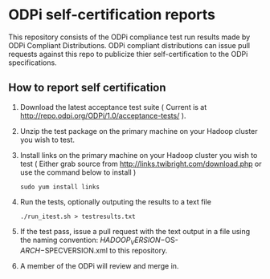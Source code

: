 # ODPi self-certification reports

This repository consists of the ODPi compliance test run results made by ODPi Compliant Distributions. ODPi compliant distributions can issue pull requests against this repo to publicize thier self-certification to the ODPi specifications.

## How to report self certification

1. Download the latest acceptance test suite ( Current is at http://repo.odpi.org/ODPi/1.0/acceptance-tests/ ).
2. Unzip the test package on the primary machine on your Hadoop cluster you wish to test.
3. Install links on the primary machine on your Hadoop cluster you wish to test ( Either grab source from http://links.twibright.com/download.php or use the command below to install )

    ```
    sudo yum install links
    ```

4. Run the tests, optionally outputing the results to a text file

    ```
    ./run_itest.sh > testresults.txt
    ```

4. If the test pass, issue a pull request with the text output in a file using the naming convention: $HADOOP_VERSION-$OS-$ARCH-$SPECVERSION.xml to this repository.
5. A member of the ODPi will review and merge in.

